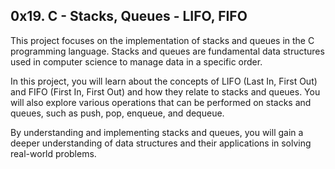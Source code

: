 ## 0x19. C - Stacks, Queues - LIFO, FIFO

This project focuses on the implementation of stacks and queues in the C programming language. Stacks and queues are fundamental data structures used in computer science to manage data in a specific order.

In this project, you will learn about the concepts of LIFO (Last In, First Out) and FIFO (First In, First Out) and how they relate to stacks and queues. You will also explore various operations that can be performed on stacks and queues, such as push, pop, enqueue, and dequeue.

By understanding and implementing stacks and queues, you will gain a deeper understanding of data structures and their applications in solving real-world problems.
